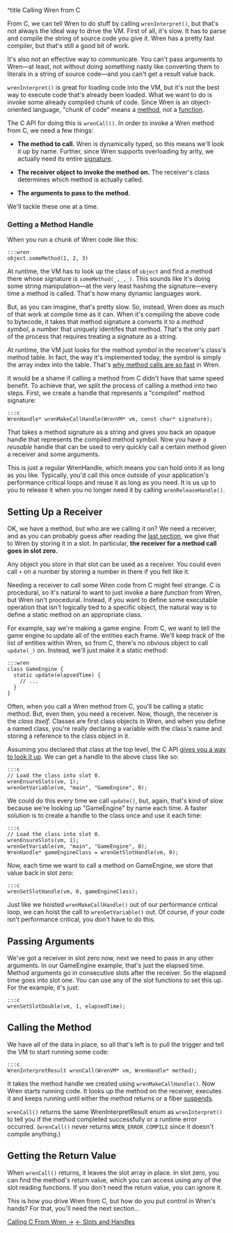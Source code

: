 ^title Calling Wren from C

From C, we can tell Wren to do stuff by calling `wrenInterpret()`, but that's
not always the ideal way to drive the VM. First of all, it's slow. It has to
parse and compile the string of source code you give it. Wren has a pretty fast
compiler, but that's still a good bit of work.

It's also not an effective way to communicate. You can't pass arguments to
Wren&mdash;at least, not without doing something nasty like converting them to
literals in a string of source code&mdash;and you can't get a result value back.

`wrenInterpret()` is great for loading code into the VM, but it's not the best
way to execute code that's already been loaded. What we want to do is invoke
some already compiled chunk of code. Since Wren is an object-oriented language,
"chunk of code" means a [method][], not a [function][].

[method]: ../method-calls.html
[function]: ../functions.html

The C API for doing this is `wrenCall()`. In order to invoke a Wren method from
C, we need a few things:

* **The method to call.** Wren is dynamically typed, so this means we'll look it
  up by name. Further, since Wren supports overloading by arity, we actually
  need its entire [signature][].

[signature]: ../method-calls.html#signature

* **The receiver object to invoke the method on.** The receiver's class
  determines which method is actually called.

* **The arguments to pass to the method.**

We'll tackle these one at a time.

### Getting a Method Handle

When you run a chunk of Wren code like this:

    :::wren
    object.someMethod(1, 2, 3)

At runtime, the VM has to look up the class of `object` and find a method there
whose signature is `someMethod(_,_,_)`. This sounds like it's doing some string
manipulation&mdash;at the very least hashing the signature&mdash;every time a
method is called. That's how many dynamic languages work.

But, as you can imagine, that's pretty slow. So, instead, Wren does as much of
that work at compile time as it can. When it's compiling the above code to
bytecode, it takes that method signature a converts it to a *method symbol*, a
number that uniquely identifes that method. That's the only part of the process
that requires treating a signature as a string.

At runtime, the VM just looks for the method *symbol* in the receiver's class's
method table. In fact, the way it's implemented today, the symbol is simply the
array index into the table. That's [why method calls are so fast][perf] in Wren.

[perf]: ../performance.html

It would be a shame if calling a method from C didn't have that same speed
benefit. To achieve that, we split the process of calling a method into two
steps. First, we create a handle that represents a "compiled" method signature:

    :::c
    WrenHandle* wrenMakeCallHandle(WrenVM* vm, const char* signature);

That takes a method signature as a string and gives you back an opaque handle
that represents the compiled method symbol. Now you have a *reusable* handle
that can be used to very quickly call a certain method given a receiver and some
arguments.

This is just a regular WrenHandle, which means you can hold onto it as long as
you like. Typically, you'd call this once outside of your application's
performance critical loops and reuse it as long as you need. It is us up to you
to release it when you no longer need it by calling `wrenReleaseHandle()`.

## Setting Up a Receiver

OK, we have a method, but who are we calling it on? We need a receiver, and as
you can probably guess after reading the [last section][], we give that to Wren
by storing it in a slot. In particular, **the receiver for a method call goes in
slot zero.**

Any object you store in that slot can be used as a receiver. You could even call
`+` on a number by storing a number in there if you felt like it.

[last section]: slots-and-handles.html

Needing a receiver to call some Wren code from C might feel strange. C is
procedural, so it's natural to want to just invoke a bare *function* from Wren,
but Wren isn't procedural. Instead, if you want to define some executable
operation that isn't logically tied to a specific object, the natural way is to
define a static method on an appropriate class.

For example, say we're making a game engine. From C, we want to tell the game
engine to update all of the entities each frame. We'll keep track of the list of
entities within Wren, so from C, there's no obvious object to call `update(_)`
on. Instead, we'll just make it a static method:

    :::wren
    class GameEngine {
      static update(elapsedTime) {
        // ...
      }
    }

Often, when you call a Wren method from C, you'll be calling a static method.
But, even then, you need a receiver. Now, though, the receiver is the *class
itself*. Classes are first class objects in Wren, and when you define a named
class, you're really declaring a variable with the class's name and storing a
reference to the class object in it.

Assuming you declared that class at the top level, the C API [gives you a way to
look it up][variable]. We can get a handle to the above class like so:

[variable]: slots-and-handles.html#looking-up-variables

    :::c
    // Load the class into slot 0.
    wrenEnsureSlots(vm, 1);
    wrenGetVariable(vm, "main", "GameEngine", 0);

We could do this every time we call `update()`, but, again, that's kind of slow
because we're looking up "GameEngine" by name each time. A faster solution is to
create a handle to the class once and use it each time:

    :::c
    // Load the class into slot 0.
    wrenEnsureSlots(vm, 1);
    wrenGetVariable(vm, "main", "GameEngine", 0);
    WrenHandle* gameEngineClass = wrenGetSlotHandle(vm, 0);

Now, each time we want to call a method on GameEngine, we store that value back
in slot zero:

    :::c
    wrenSetSlotHandle(vm, 0, gameEngineClass);

Just like we hoisted `wrenMakeCallHandle()` out of our performance critical
loop, we can hoist the call to `wrenGetVariable()` out. Of course, if your code
isn't performance critical, you don't have to do this.

## Passing Arguments

We've got a receiver in slot zero now, next we need to pass in any other
arguments. In our GameEngine example, that's just the elapsed time. Method
arguments go in consecutive slots after the receiver. So the elapsed time goes
into slot one. You can use any of the slot functions to set this up. For the
example, it's just:

    :::c
    wrenSetSlotDouble(vm, 1, elapsedTime);

## Calling the Method

We have all of the data in place, so all that's left is to pull the trigger and
tell the VM to start running some code:

    :::c
    WrenInterpretResult wrenCall(WrenVM* vm, WrenHandle* method);

It takes the method handle we created using `wrenMakeCallHandle()`. Now Wren
starts running code. It looks up the method on the receiver, executes it and
keeps running until either the method returns or a fiber [suspends][].

[suspends]: ../modules/core/fiber.html#fiber.suspend()

`wrenCall()` returns the same WrenInterpretResult enum as `wrenInterpret()` to
tell you if the method completed successfully or a runtime error occurred.
(`wrenCall()` never returns `WREN_ERROR_COMPILE` since it doesn't compile
anything.)

## Getting the Return Value

When `wrenCall()` returns, it leaves the slot array in place. In slot zero, you
can find the method's return value, which you can access using any of the slot
reading functions. If you don't need the return value, you can ignore it.

This is how you drive Wren from C, but how do you put control in Wren's hands?
For that, you'll need the next section...

<a class="right" href="calling-c-from-wren.html">Calling C From Wren &rarr;</a>
<a href="slots-and-handles.html">&larr; Slots and Handles</a>
